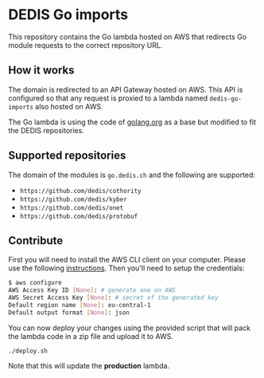 # DEDIS Go imports

This repository contains the Go lambda hosted on AWS that redirects Go module
requests to the correct repository URL.

## How it works

The domain is redirected to an API Gateway hosted on AWS. This API is configured
so that any request is proxied to a lambda named `dedis-go-imports` also hosted
on AWS.

The Go lambda is using the code of [golang.org](https://github.com/golang/website/blob/master/cmd/golangorg/x.go)
as a base but modified to fit the DEDIS repositories.

## Supported repositories

The domain of the modules is `go.dedis.ch` and the following are supported:

- `https://github.com/dedis/cothority`
- `https://github.com/dedis/kyber`
- `https://github.com/dedis/onet`
- `https://github.com/dedis/protobuf`

## Contribute

First you will need to install the AWS CLI client on your computer. Please use the
following [instructions](https://docs.aws.amazon.com/cli/latest/userguide/cli-chap-install.html).
Then you'll need to setup the credentials:

```bash
$ aws configure
AWS Access Key ID [None]: # generate one on AWS
AWS Secret Access Key [None]: # secret of the generated key
Default region name [None]: eu-central-1
Default output format [None]: json
```

You can now deploy your changes using the provided script that will pack the
lambda code in a zip file and upload it to AWS.

```
./deploy.sh
```

Note that this will update the **production** lambda.
